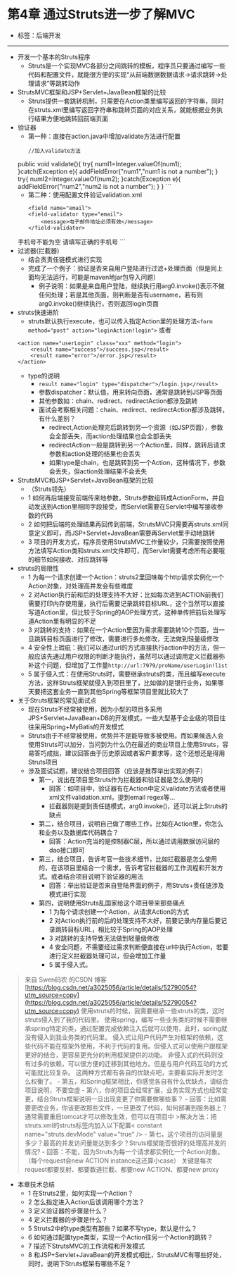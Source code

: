 # 第4章 通过Struts进一步了解MVC

- 标签：后端开发

---

- 开发一个基本的Struts程序
	- Struts是一个实现MVC各部分之间跳转的模板，程序员只要通过编写一些代码和配置文件，就能很方便的实现“从前端数据数据请求->请求跳转->处理请求”等跳转动作
- StrutsMVC框架和JSP+Servlet+JavaBean框架的比较
	- Struts提供一套跳转机制，只需要在Action类里编写返回的字符串，同时在struts.xml里编写返回字符串和跳转页面的对应关系，就能根据业务执行结果方便地跳转回前端页面
- 验证器
	- 第一种：直接在action.java中增加validate方法进行配置
		```
		//加入validate方法
    public void validate(){
        try{
            numI1=Integer.valueOf(num1);
        }catch(Exception e){
            addFieldError("num1","num1 is not a number");
        }
        try{
            numI2=Integer.valueOf(num2);
        }catch(Exception e){
            addFieldError("num2","num2 is not a number");
        }
    }
		```
	- 第二种：使用配置文件验证validation.xml
		```
		<field name="email">
        <field-validator type="email">
            <message>电子邮件地址必须有效</message>
        </field-validator>
    </field>
    <field name="handphone">
        <field-validator type="requiredstring">
            <message>手机号不能为空</message>
        </field-validator>
        <field-validator type="regex">
            <param name="regexExpression"><![CDATA[^1[358]\d{9}$]]></param>
            <message>请填写正确的手机号</message>
        </field-validator>
    </field>
		```
- 过滤器(拦截器)
	- 结合责责任链模式进行实现
	- 完成了一个例子：验证是否来自用户登陆进行过滤+处理页面（但是同上面均无法运行，可能是maven地jar包导入问题）
		- 例子说明：如果是来自用户登陆，继续执行用arg0.invoke()表示不做任何处理；若是其他页面，则判断是否有username，若有则arg0.invoke()继续执行，否则返回login页面
- struts快速进阶
	- struts默认执行execute，也可以传入指定Action里的处理方法`<form method="post" action="loginAction!login">`
	或者
	```
	<action name="userLogin" class="xxx" method="login">
		<result name="success">/success.jsp</result>
		<result name="error">/error.jsp</result>
	</action>
	```
	- type的说明
		- `result name="login" type="dispatcher">/login.jsp</result>`
		- 参数dispatcher：默认值，用来转向页面，通常是跳转到JSP等页面
		- 其他参数如：chain、redirect、redirectAction都涉及跳转
		- 面试会考察相关问题：chain、redirect、redirectAction都涉及跳转，有什么差别？
			- redirect,Action处理完后跳转到另一个资源（如JSP页面），参数会全部丢失，而action处理结果也会全部丢失
			- redirectAction一般是跳转到另一个Action里，同样，跳转后请求参数和action处理的结果也会丢失
			- 如果type是chain，也是跳转到另一个Action，这种情况下，参数会丢失，但action处理结果不会丢失
- StrutsMVC和JSP+Servlet+JavaBean框架的比较
	- （Struts领先）
	- 1  如何再后端接受前端传来地参数，Struts参数组转成ActionForm，并自动发送到Action里相同字段接受，而Servlet需要在Servlet中编写接收参数的代码
	- 2 如何把后端的处理结果再回传到前端，StrutsMVC只需要再struts.xml同意定义即可，而JSP+Servlet+JavaBean需要再Servlet里手动地跳转
	- 3 项目的开发方式，程序员使用StrutsMVC工作量较少，只需要按照使用方法填写Action类和struts.xml文件即可，而Servlet需要考虑所有必要哦的细节如何接收、对应跳转等
- struts的局限性
	- 1 为每一个请求创建一个Action：struts2里回味每个http请求实例化一个Action对象，对处理高并发会有些难度
	- 2 对Action执行前和后的处理支持不大好：比如每次进到ACTION前我们需要打印内存使用量，执行后需要记录跳转目标URL，这个当然可以直接写道Action里，但比较于Spring的AOP处理方式，这种单传把前后处理写道Action里有明显的不足
	- 3 对跳转的支持：如果在一个Action里因为需求需要跳转10个页面，当一旦跳转目标页面进行了修改，需要进行多处修改，无法做到轻量级修改
	- 4 安全性上瑕疵：我们可以通过url的方式直接执行action中的方法，但一般应该先通过用户权限的判断才能执行，虽然可以通过调用定义拦截器弥补这个问题，但增加了工作量`http://url:7979/proName/userLogin!list`
	- 5 属于侵入式：在使用Struts时，需要继承struts的类，而且编写execute方法，这样Struts框架就侵入到项目里了，比如做的是银行业务，如果哪天要把这套业务一直到其他Spring等框架项目里就比较大了
- 关于Struts框架的常见面试点
	- 现在Struts不经常被使用，因为小型的项目多采用JPS+Servlet+JavaBean+DB的开发模式，一些大型基于企业级的项目往往采用Spring+MyBatis的开发模式
	- Struts由于不经常被使用，优势并不是能导致多被使用。而如果候选人会使用Struts可以加分，当问到为什么仍在最近的商业项目上使用Struts，容易答巧成拙，建议回答由于历史原因或者客户要求等，这个还想还是得用Struts项目
	- 涉及面试试题，建议结合项目回答（应该是推荐举出实现的例子）
		- 第一，说出在项目里Struts作为拦截器和验证器是怎么使用的
			- 回答：如项目中，验证器有在Action中定义validate方法或者使用xml文件validation.xml，提到email regex等...
			- 拦截器则是提到责任链模式，arg0.invoke()，还可以说上Struts的缺点
		- 第二，结合项目，说明自己做了哪些工作，比如在Action里，你怎么和业务以及数据库代码耦合？
			- 回答：Action充当的是控制器C层，所以通过调用数据访问层的dao接口即可
		- 第三，结合项目，告诉考官一些技术细节，比如拦截器是怎么使用的，在该项目里结合一个需求，告诉考官拦截器的工作流程和开发方式。或者结合项目说明下验证器的用法
			- 回答：举出验证是否来自登陆界面的例子，用Struts+责任链涉及模式进行实现
		- 第四，说明使用Struts乱国家给这个项目带来那些痛点
			- 1 为每个请求创建一个Action，从请求Action的方式
			- 2 对Action执行前的后的处理支持不大好，前要记录内存量后要记录跳转目标URL，相比较于Spring的AOP处理
			- 3 对跳转的支持导致无法做到轻量级修改
			- 4 安全问题，不需要经过需求判断便直接在url中执行Action，若要进行定义拦截器处理可以，但会增加工作量
			- 5 属于侵入式。
>来自 Swen码农 的CSDN 博客 [https://blog.csdn.net/a3025056/article/details/52790054?utm_source=copy](https://blog.csdn.net/a3025056/article/details/52790054?utm_source=copy)
>使用struts的时候，我需要继承一些struts的类，这时struts侵入到了我的代码里。 
使用spring，编写一些业务类的时候不需要继承spring特定的类，通过配置完成依赖注入后就可以使用，此时，spring就没有侵入到我业务类的代码里。 
侵入式让用户代码产生对框架的依赖，这些代码不能在框架外使用，不利于代码的复用。但侵入式可以使用户跟框架更好的结合，更容易更充分的利用框架提供的功能。 
非侵入式的代码则没有过多的依赖，可以很方便的迁移到其他地方。但是与用户代码互动的方式可能就比较复杂。 
这两种方式都有各自的优缺点吧，主要看实际开发时怎么权衡了。
		- 第五，和Spring框架相比，你感觉各自有什么优缺点，请结合项目说明，不要空虚
		- 第六，你的项目会经常扩展，业务实现方式也经常变更，结合Struts框架说明一旦出现变更了你需要做哪些事？
			- 回答：比如需要更改业务，你该更改那些文件，一旦更改了代码，如何部署到服务器上？通常需要重启tomcat才可以修改生效，但可以在项目中
			>解决方法：把struts.xml的struts标签内加入以下配置< constant name="struts.devMode" value="true" />
		- 第七，这个项目的访问量是多少？最高的并发访问量能达到多少？Struts框架能否很好的处理高并发的情况?
			- 回答：不能，因为Struts为每一个请求都实例化一个Action对象。（每个request会new ACTION instance这还算小case）
关键是每次request都要反射、都要数道拦截、都要new ACTION、都要new proxy
- 本章技术总结
	- 1 在Struts2里，如何实现一个Action？
	- 2 怎么指定进入Action后该调用哪个方法？
	- 3 定义验证器的步骤是什么？
	- 4 定义拦截器的步骤是什么？
	- 5 Struts2中的type类型有那些？如果不写type，默认是什么？
	- 6 如何通过配置type类型，实现一个Action往另一个Action的跳转？
	- 7 描述下StrutsMVC的工作流程和开发模式
	- 8 和JSP+Servlet+JavaBean的开发模式相比，StrutsMVC有哪些好处，同时，说明下Struts框架有哪些不足？